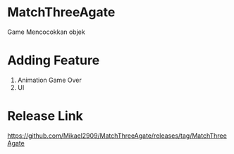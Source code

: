 # MatchThreeAgate
Game Mencocokkan objek
# Adding Feature
1. Animation Game Over
2. UI
# Release Link
https://github.com/Mikael2909/MatchThreeAgate/releases/tag/MatchThreeAgate
